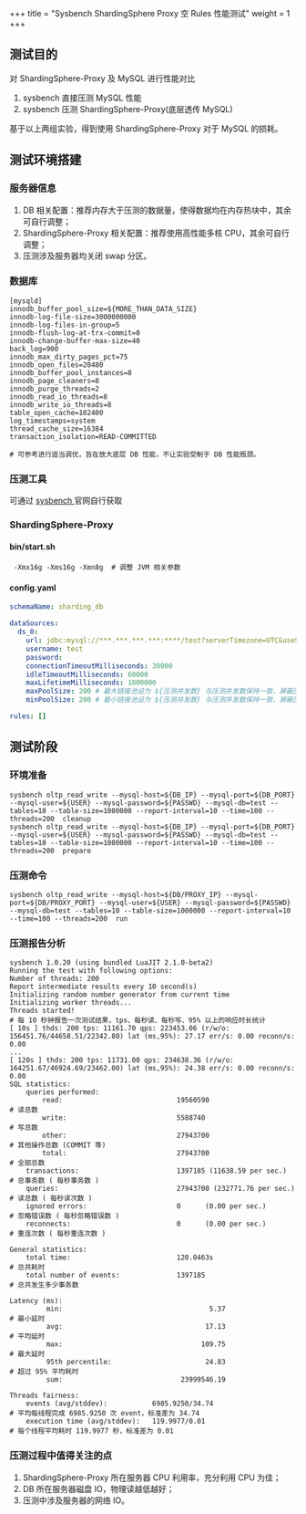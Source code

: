 +++
title = "Sysbench ShardingSphere Proxy 空 Rules 性能测试"
weight = 1
+++

## 测试目的

对 ShardingSphere-Proxy 及 MySQL 进行性能对比
1. sysbench 直接压测 MySQL 性能
2. sysbench 压测 ShardingSphere-Proxy(底层透传 MySQL)

基于以上两组实验，得到使用 ShardingSphere-Proxy 对于 MySQL 的损耗。

## 测试环境搭建

### 服务器信息

1. DB 相关配置：推荐内存大于压测的数据量，使得数据均在内存热块中，其余可自行调整；
2. ShardingSphere-Proxy 相关配置：推荐使用高性能多核 CPU，其余可自行调整；
3. 压测涉及服务器均关闭 swap 分区。

### 数据库

```shell
[mysqld]
innodb_buffer_pool_size=${MORE_THAN_DATA_SIZE}
innodb-log-file-size=3000000000
innodb-log-files-in-group=5
innodb-flush-log-at-trx-commit=0
innodb-change-buffer-max-size=40
back_log=900
innodb_max_dirty_pages_pct=75
innodb_open_files=20480
innodb_buffer_pool_instances=8
innodb_page_cleaners=8
innodb_purge_threads=2
innodb_read_io_threads=8
innodb_write_io_threads=8
table_open_cache=102400
log_timestamps=system
thread_cache_size=16384
transaction_isolation=READ-COMMITTED

# 可参考进行适当调优，旨在放大底层 DB 性能，不让实验受制于 DB 性能瓶颈。

```

### 压测工具

可通过 [ sysbench ](https://github.com/akopytov/sysbench) 官网自行获取

### ShardingSphere-Proxy

#### bin/start.sh

```shell
 -Xmx16g -Xms16g -Xmn8g  # 调整 JVM 相关参数
```

#### config.yaml

```yaml
schemaName: sharding_db

dataSources:
  ds_0:
    url: jdbc:mysql://***.***.***.***:****/test?serverTimezone=UTC&useSSL=false # 参数可适当调整
    username: test
    password:
    connectionTimeoutMilliseconds: 30000
    idleTimeoutMilliseconds: 60000
    maxLifetimeMilliseconds: 1800000
    maxPoolSize: 200 # 最大链接池设为 ${压测并发数} 与压测并发数保持一致，屏蔽压测过程中额外的链接带来的影响
    minPoolSize: 200 # 最小链接池设为 ${压测并发数} 与压测并发数保持一致，屏蔽压测过程中初始化链接带来的影响

rules: []

```

## 测试阶段

### 环境准备

```shell
sysbench oltp_read_write --mysql-host=${DB_IP} --mysql-port=${DB_PORT} --mysql-user=${USER} --mysql-password=${PASSWD} --mysql-db=test --tables=10 --table-size=1000000 --report-interval=10 --time=100 --threads=200  cleanup
sysbench oltp_read_write --mysql-host=${DB_IP} --mysql-port=${DB_PORT} --mysql-user=${USER} --mysql-password=${PASSWD} --mysql-db=test --tables=10 --table-size=1000000 --report-interval=10 --time=100 --threads=200  prepare
```

### 压测命令

```shell
sysbench oltp_read_write --mysql-host=${DB/PROXY_IP} --mysql-port=${DB/PROXY_PORT} --mysql-user=${USER} --mysql-password=${PASSWD} --mysql-db=test --tables=10 --table-size=1000000 --report-interval=10 --time=100 --threads=200  run
```

### 压测报告分析

```shell
sysbench 1.0.20 (using bundled LuaJIT 2.1.0-beta2)
Running the test with following options:
Number of threads: 200
Report intermediate results every 10 second(s)
Initializing random number generator from current time
Initializing worker threads...
Threads started!
# 每 10 秒钟报告一次测试结果，tps、每秒读、每秒写、95% 以上的响应时长统计
[ 10s ] thds: 200 tps: 11161.70 qps: 223453.06 (r/w/o: 156451.76/44658.51/22342.80) lat (ms,95%): 27.17 err/s: 0.00 reconn/s: 0.00
...
[ 120s ] thds: 200 tps: 11731.00 qps: 234638.36 (r/w/o: 164251.67/46924.69/23462.00) lat (ms,95%): 24.38 err/s: 0.00 reconn/s: 0.00
SQL statistics:
    queries performed:
        read:                            19560590                       # 读总数     
        write:                           5588740                        # 写总数
        other:                           27943700                       # 其他操作总数 (COMMIT 等)
        total:                           27943700                       # 全部总数
    transactions:                        1397185 (11638.59 per sec.)    # 总事务数 ( 每秒事务数 )
    queries:                             27943700 (232771.76 per sec.)  # 读总数 ( 每秒读次数 )
    ignored errors:                      0      (0.00 per sec.)         # 忽略错误数 ( 每秒忽略错误数 )
    reconnects:                          0      (0.00 per sec.)         # 重连次数 ( 每秒重连次数 )

General statistics:
    total time:                          120.0463s                      # 总共耗时
    total number of events:              1397185                        # 总共发生多少事务数

Latency (ms):
         min:                                    5.37                   # 最小延时
         avg:                                   17.13                   # 平均延时
         max:                                  109.75                   # 最大延时
         95th percentile:                       24.83                   # 超过 95% 平均耗时
         sum:                             23999546.19

Threads fairness:
    events (avg/stddev):           6985.9250/34.74                      # 平均每线程完成 6985.9250 次 event，标准差为 34.74
    execution time (avg/stddev):   119.9977/0.01                        # 每个线程平均耗时 119.9977 秒，标准差为 0.01

```

### 压测过程中值得关注的点

1. ShardingSphere-Proxy 所在服务器 CPU 利用率，充分利用 CPU 为佳；
2. DB 所在服务器磁盘 IO，物理读越低越好；
3. 压测中涉及服务器的网络 IO。
